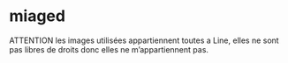 # miaged

ATTENTION les images utilisées appartiennent toutes a Line, elles ne sont pas libres de droits donc elles ne m’appartiennent pas.

